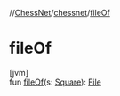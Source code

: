 //[ChessNet](../../index.md)/[chessnet](index.md)/[fileOf](file-of.md)

# fileOf

[jvm]\
fun [fileOf](file-of.md)(s: [Square](-square/index.md)): [File](-file/index.md)

